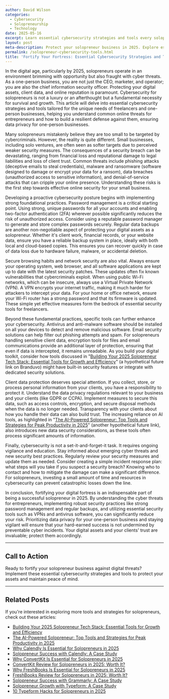 ```yaml
---
author: David Wilson
categories:
  - Cybersecurity
  - Solopreneurship
  - Technology
date: 2025-05-16
excerpt: Learn essential cybersecurity strategies and tools every solopreneur needs to protect their business in 2025.
layout: post
meta-description: Protect your solopreneur business in 2025. Explore essential cybersecurity strategies and tools to fortify your online presence.
permalink: /solopreneur-cybersecurity-tools.html
title: 'Fortify Your Fortress: Essential Cybersecurity Strategies and Tools for Solopreneurs in 2025'
---
```


In the digital age, particularly by 2025, solopreneurs operate in an environment brimming with opportunity but also fraught with cyber threats. As a one-person business, you are not just the CEO, marketer, and operator; you are also the chief information security officer. Protecting your digital assets, client data, and online reputation is paramount. Cybersecurity for solopreneurs is not a luxury or an afterthought but a fundamental necessity for survival and growth. This article will delve into essential cybersecurity strategies and tools tailored for the unique needs of freelancers and one-person businesses, helping you understand common online threats for entrepreneurs and how to build a resilient defense against them, ensuring data privacy for one-person businesses.

Many solopreneurs mistakenly believe they are too small to be targeted by cybercriminals. However, the reality is quite different. Small businesses, including solo ventures, are often seen as softer targets due to perceived weaker security measures. The consequences of a security breach can be devastating, ranging from financial loss and reputational damage to legal liabilities and loss of client trust. Common threats include phishing attacks (deceptive emails to steal credentials), malware and ransomware (software designed to damage or encrypt your data for a ransom), data breaches (unauthorized access to sensitive information), and denial-of-service attacks that can cripple your online presence. Understanding these risks is the first step towards effective online security for your small business.

Developing a proactive cybersecurity posture begins with implementing strong foundational practices. Password management is a critical starting point. Using strong, unique passwords for all your accounts and enabling two-factor authentication (2FA) wherever possible significantly reduces the risk of unauthorized access. Consider using a reputable password manager to generate and store complex passwords securely. Regular data backups are another non-negotiable aspect of protecting your digital assets as a solopreneur. Whether it's client work, financial records, or your website data, ensure you have a reliable backup system in place, ideally with both local and cloud-based copies. This ensures you can recover quickly in case of data loss due to hardware failure, malware, or accidental deletion.

Secure browsing habits and network security are also vital. Always ensure your operating system, web browser, and all software applications are kept up to date with the latest security patches. These updates often fix known vulnerabilities that cybercriminals exploit. When using public Wi-Fi networks, which can be insecure, always use a Virtual Private Network (VPN). A VPN encrypts your internet traffic, making it much harder for attackers to intercept your data. For your home or office network, ensure your Wi-Fi router has a strong password and that its firmware is updated. These simple yet effective measures form the bedrock of essential security tools for freelancers.

Beyond these fundamental practices, specific tools can further enhance your cybersecurity. Antivirus and anti-malware software should be installed on all your devices to detect and remove malicious software. Email security solutions can help filter out phishing attempts and spam. For solopreneurs handling sensitive client data, encryption tools for files and email communications provide an additional layer of protection, ensuring that even if data is intercepted, it remains unreadable. As you build your digital toolkit, consider how tools discussed in "[Building Your 2025 Solopreneur Tech Stack: Essential Tools for Growth and Efficiency](/solopreneur-tech-stack-tools.html/)" (a hypothetical future link on Branduvo) might have built-in security features or integrate with dedicated security solutions.

Client data protection deserves special attention. If you collect, store, or process personal information from your clients, you have a responsibility to protect it. Understand the data privacy regulations relevant to your business and your clients (like GDPR or CCPA). Implement measures to secure this data, such as access controls, encryption, and secure disposal methods when the data is no longer needed. Transparency with your clients about how you handle their data can also build trust. The increasing reliance on AI tools, as highlighted in "[The AI-Powered Solopreneur: Top Tools and Strategies for Peak Productivity in 2025](/ai-solopreneur-tools-strategies.html/)" (another hypothetical future link), also introduces new data security considerations, as these tools often process significant amounts of information.

Finally, cybersecurity is not a set-it-and-forget-it task. It requires ongoing vigilance and education. Stay informed about emerging cyber threats and new security best practices. Regularly review your security measures and update them as needed. Consider creating a simple incident response plan: what steps will you take if you suspect a security breach? Knowing who to contact and how to mitigate the damage can make a significant difference. For solopreneurs, investing a small amount of time and resources in cybersecurity can prevent catastrophic losses down the line.

In conclusion, fortifying your digital fortress is an indispensable part of being a successful solopreneur in 2025. By understanding the cyber threats for entrepreneurs, implementing robust security practices like strong password management and regular backups, and utilizing essential security tools such as VPNs and antivirus software, you can significantly reduce your risk. Prioritizing data privacy for your one-person business and staying vigilant will ensure that your hard-earned success is not undermined by preventable cyber incidents. Your digital assets and your clients' trust are invaluable; protect them accordingly.

---

## Call to Action

Ready to fortify your solopreneur business against digital threats? Implement these essential cybersecurity strategies and tools to protect your assets and maintain peace of mind.

---

## Related Posts
If you're interested in exploring more tools and strategies for solopreneurs, check out these articles:
- [Building Your 2025 Solopreneur Tech Stack: Essential Tools for Growth and Efficiency](/solopreneur-tech-stack-tools.html/)
- [The AI-Powered Solopreneur: Top Tools and Strategies for Peak Productivity in 2025](/ai-solopreneur-tools-strategies.html/)
- [Why Calendly Is Essential for Solopreneurs in 2025](/why-calendly-is-essential-for-solopreneurs-in-2025.html/)
- [Solopreneur Success with Calendly: A Case Study](/solopreneur-success-with-calendly-a-case-study.html/)
- [Why ConvertKit Is Essential for Solopreneurs in 2025](/why-convertkit-is-essential-for-solopreneurs-in-2025.html/)
- [ConvertKit Review for Solopreneurs in 2025: Worth It?](/convertkit-review-for-solopreneurs-in-2025-worth-it.html/)
- [Why FreshBooks Is Essential for Solopreneurs in 2025](/why-freshbooks-is-essential-for-solopreneurs-in-2025.html/)
- [FreshBooks Review for Solopreneurs in 2025: Worth It?](/freshbooks-review-for-solopreneurs-in-2025-worth-it.html/)
- [Solopreneur Success with Grammarly: A Case Study](/solopreneur-success-with-grammarly-a-case-study.html/)
- [Solopreneur Growth with Typeform: A Case Study](/solopreneur-growth-with-typeform-a-case-study.html/)
- [10 Typeform Hacks for Solopreneurs in 2025](/10-typeform-hacks-for-solopreneurs-in-2025.html/)